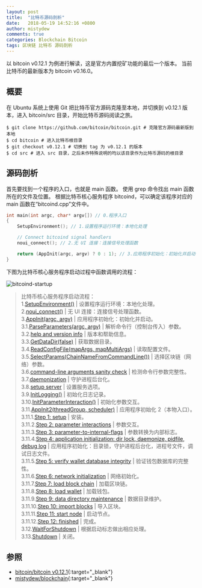 ```yaml
---
layout: post
title:  "比特币源码剖析"
date:   2018-05-19 14:52:16 +0800
author: mistydew
comments: true
categories: Blockchain Bitcoin
tags: 区块链 比特币 源码剖析
---
```

以 bitcoin v0.12.1 为例进行解读，这是官方内置挖矿功能的最后一个版本。
当前比特币的最新版本为 bitcoin v0.16.0。

## 概要

在 Ubuntu 系统上使用 Git 把比特币官方源码克隆至本地，并切换到 v0.12.1 版本，进入 bitcoin/src 目录，开始比特币源码阅读之旅。

```shell
$ git clone https://github.com/bitcoin/bitcoin.git # 克隆官方源码最新版到本地
$ cd bitcoin # 进入比特币根目录
$ git checkout v0.12.1 # 切换到 tag 为 v0.12.1 的版本
$ cd src # 进入 src 目录，之后未作特殊说明的均以该目录作为比特币源码的根目录
```

## 源码剖析

首先要找到一个程序的入口，也就是 main 函数。
使用 grep 命令找出 main 函数所在的文件及位置。
根据比特币核心服务程序 bitcoind，可以确定该程序对应的 main 函数在“bitcoind.cpp”文件中。

```cpp
int main(int argc, char* argv[]) // 0.程序入口
{
    SetupEnvironment(); // 1.设置程序运行环境：本地化处理

    // Connect bitcoind signal handlers
    noui_connect(); // 2.无 UI 连接：连接信号处理函数

    return (AppInit(argc, argv) ? 0 : 1); // 3.应用程序初始化：初始化并启动
}
```

下图为比特币核心服务程序启动过程中函数调用的流程：

![bitcoind-startup](https://raw.githubusercontent.com/mistydew/blockchain/master/images/bitcoind-startup-v0.12.1.png)

> 比特币核心服务程序启动流程：<br>
> 1.[SetupEnvironment()](/blog/2018/05/bitcoin-source-anatomy-01.html#SetupEnvironment-ref) | 设置程序运行环境：本地化处理。<br>
> 2.[noui_connect()](/blog/2018/05/bitcoin-source-anatomy-01.html#noui_connect-ref) | 无 UI 连接：连接信号处理函数。<br>
> 3.[AppInit(argc, argv)](/blog/2018/06/bitcoin-source-anatomy-02.html#AppInit-ref) | 应用程序初始化：初始化并启动。<br>
> 3.1.[ParseParameters(argc, argv)](/blog/2018/06/bitcoin-source-anatomy-02.html#ParseParameters-ref) | 解析命令行（控制台传入）参数。<br>
> 3.2.[help and version info](/blog/2018/06/bitcoin-source-anatomy-02.html#HelpVersionInfo-ref) | 版本和帮助信息。<br>
> 3.3.[GetDataDir(false)](/blog/2018/06/bitcoin-source-anatomy-03.html#GetDataDir-ref) | 获取数据目录。<br>
> 3.4.[ReadConfigFile(mapArgs, mapMultiArgs)](/blog/2018/06/bitcoin-source-anatomy-03.html#ReadConfigFile-ref) | 读取配置文件。<br>
> 3.5.[SelectParams(ChainNameFromCommandLine())](/blog/2018/06/bitcoin-source-anatomy-03.html#SelectParams-ref) | 选择区块链（网络）参数。<br>
> 3.6.[command-line arguments sanity check](/blog/2018/06/bitcoin-source-anatomy-03.html#Command-line-ref) | 检测命令行参数完整性。<br>
> 3.7.[daemonization](/blog/2018/06/bitcoin-source-anatomy-03.html#Daemon-ref) | 守护进程后台化。<br>
> 3.8.[setup server](/blog/2018/06/bitcoin-source-anatomy-03.html#Server-ref) | 设置服务选项。<br>
> 3.9.[InitLogging()](/blog/2018/06/bitcoin-source-anatomy-04.html#InitLogging-ref) | 初始化日志记录。<br>
> 3.10.[InitParameterInteraction()](/blog/2018/06/bitcoin-source-anatomy-04.html#InitParameterInteraction-ref) | 初始化参数交互。<br>
> 3.11.[AppInit2(threadGroup, scheduler)](/blog/2018/06/bitcoin-source-anatomy-04.html#AppInit2-ref) | 应用程序初始化 2（本物入口）。<br>
> 3.11.1.[Step 1: setup](/blog/2018/06/bitcoin-source-anatomy-04.html#Step01-ref) | 安装。<br>
> 3.11.2.[Step 2: parameter interactions](/blog/2018/06/bitcoin-source-anatomy-04.html#Step02-ref) | 参数交互。<br>
> 3.11.3.[Step 3: parameter-to-internal-flags](/blog/2018/06/bitcoin-source-anatomy-05.html#Step03-ref) | 参数转换为内部标志。<br>
> 3.11.4.[Step 4: application initialization: dir lock, daemonize, pidfile, debug log](/blog/2018/06/bitcoin-source-anatomy-05.html#Step04-ref) | 应用程序初始化：目录锁，守护进程后台化，进程号文件，调试日志文件。<br>
> 3.11.5.[Step 5: verify wallet database integrity](/blog/2018/08/bitcoin-source-anatomy-11.html#Step05-ref) | 验证钱包数据库的完整性。<br>
> 3.11.6.[Step 6: network initialization](/blog/2018/08/bitcoin-source-anatomy-12.html#Step06-ref) | 网络初始化。<br>
> 3.11.7.[Step 7: load block chain](/blog/2018/08/bitcoin-source-anatomy-13.html#Step07-ref) | 加载区块链。<br>
> 3.11.8.[Step 8: load wallet](/blog/2018/08/bitcoin-source-anatomy-14.html#Step08-ref) | 加载钱包。<br>
> 3.11.9.[Step 9: data directory maintenance](/blog/2018/09/bitcoin-source-anatomy-15.html#Step09-ref) | 数据目录维护。<br>
> 3.11.10.[Step 10: import blocks](/blog/2018/09/bitcoin-source-anatomy-15.html#Step10-ref) | 导入区块。<br>
> 3.11.11.[Step 11: start node](/blog/2018/09/bitcoin-source-anatomy-16.html#Step11-ref) | 启动节点。<br>
> 3.11.12.[Step 12: finished]() | 完成。<br>
> 3.12.[WaitForShutdown]() | 根据启动标志做出相应处理。<br>
> 3.13.[Shutdown]() | 关闭。

## 参照

* [bitcoin/bitcoin v0.12.1](https://github.com/bitcoin/bitcoin/tree/v0.12.1){:target="_blank"}
* [mistydew/blockchain](https://github.com/mistydew/blockchain){:target="_blank"}
